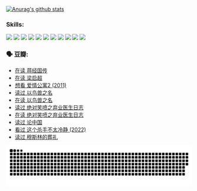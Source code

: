 
[![Anurag's github stats](https://github-readme-stats.vercel.app/api?username=w940853815)](https://github.com/anuraghazra/github-readme-stats)

### Skills:

<code><img height="32" src="https://cdn.jsdelivr.net/npm/simple-icons@v5/icons/python.svg"></code>
<code><img height="32" src="https://cdn.jsdelivr.net/npm/simple-icons@v5/icons/javascript.svg"></code>
<code><img height="32" src="https://cdn.jsdelivr.net/npm/simple-icons@v5/icons/django.svg"></code>
<code><img height="32" src="https://cdn.jsdelivr.net/npm/simple-icons@v5/icons/flask.svg"></code>
<code><img height="32" src="https://cdn.jsdelivr.net/npm/simple-icons@v5/icons/vuetify.svg"></code>
<code><img height="32" src="https://cdn.jsdelivr.net/npm/simple-icons@v5/icons/git.svg"></code>
<code><img height="32" src="https://cdn.jsdelivr.net/npm/simple-icons@v5/icons/docker.svg"></code>
<code><img height="32" src="https://cdn.jsdelivr.net/npm/simple-icons@v5/icons/postgresql.svg"></code>
<code><img height="32" src="https://cdn.jsdelivr.net/npm/simple-icons@v5/icons/elasticsearch.svg"></code>
<code><img height="32" src="https://cdn.jsdelivr.net/npm/simple-icons@v5/icons/macos.svg"></code>
<code><img height="32" src="https://cdn.jsdelivr.net/npm/simple-icons@v5/icons/linux.svg"></code>

### 🗣 豆瓣:

<!-- DOUBAN-ACTIVITIES:START -->
- [在读 蒋经国传](https://www.douban.com/people/136069238/status/3877458956/?_i=53294077)
- [在读 梁启超](https://www.douban.com/people/136069238/status/3876806133/?_i=53294077)
- [想看 爱情公寓2‎ (2011)](https://www.douban.com/people/136069238/status/3876682115/?_i=53294077)
- [读过 以鸟兽之名](https://www.douban.com/people/136069238/status/3876369302/?_i=53294077)
- [在读 以鸟兽之名](https://www.douban.com/people/136069238/status/3869094471/?_i=53294077)
- [读过 绝对笑喷之弃业医生日志](https://www.douban.com/people/136069238/status/3869093225/?_i=53294077)
- [在读 绝对笑喷之弃业医生日志](https://www.douban.com/people/136069238/status/3862106751/?_i=53294077)
- [读过 论中国](https://www.douban.com/people/136069238/status/3862105795/?_i=53294077)
- [看过 这个杀手不太冷静‎ (2022)](https://www.douban.com/people/136069238/status/3856458693/?_i=53294077)
- [读过 穆斯林的葬礼](https://www.douban.com/people/136069238/status/3855575583/?_i=53294077)
<!-- DOUBAN-ACTIVITIES:END -->


![Snake animation](https://raw.githubusercontent.com/w940853815/w940853815/output/github-contribution-grid-snake.svg)

<!--
**w940853815/w940853815** is a ✨ _special_ ✨ repository because its `README.md` (this file) appears on your GitHub profile.

Here are some ideas to get you started:

- 🔭 I’m currently working on ...
- 🌱 I’m currently learning ...
- 👯 I’m looking to collaborate on ...
- 🤔 I’m looking for help with ...
- 💬 Ask me about ...
- 📫 How to reach me: ...
- 😄 Pronouns: ...
- ⚡ Fun fact: ...
-->
